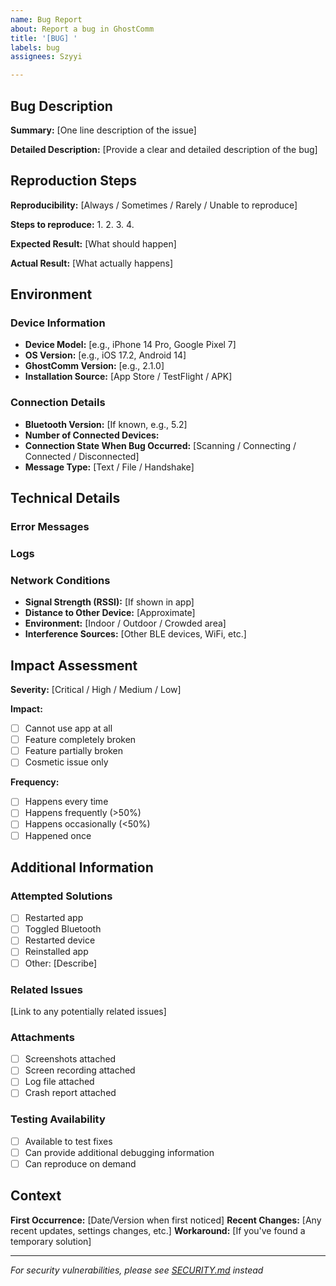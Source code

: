 ```yaml
---
name: Bug Report
about: Report a bug in GhostComm
title: '[BUG] '
labels: bug
assignees: Szyyi

---
```


## Bug Description
**Summary:** [One line description of the issue]

**Detailed Description:**
[Provide a clear and detailed description of the bug]

## Reproduction Steps
**Reproducibility:** [Always / Sometimes / Rarely / Unable to reproduce]

**Steps to reproduce:**
1. 
2. 
3. 
4. 

**Expected Result:**
[What should happen]

**Actual Result:**
[What actually happens]

## Environment

### Device Information
- **Device Model:** [e.g., iPhone 14 Pro, Google Pixel 7]
- **OS Version:** [e.g., iOS 17.2, Android 14]
- **GhostComm Version:** [e.g., 2.1.0]
- **Installation Source:** [App Store / TestFlight / APK]

### Connection Details
- **Bluetooth Version:** [If known, e.g., 5.2]
- **Number of Connected Devices:** 
- **Connection State When Bug Occurred:** [Scanning / Connecting / Connected / Disconnected]
- **Message Type:** [Text / File / Handshake]

## Technical Details

### Error Messages


### Logs


### Network Conditions
- **Signal Strength (RSSI):** [If shown in app]
- **Distance to Other Device:** [Approximate]
- **Environment:** [Indoor / Outdoor / Crowded area]
- **Interference Sources:** [Other BLE devices, WiFi, etc.]

## Impact Assessment
**Severity:** [Critical / High / Medium / Low]

**Impact:**
- [ ] Cannot use app at all
- [ ] Feature completely broken
- [ ] Feature partially broken
- [ ] Cosmetic issue only

**Frequency:** 
- [ ] Happens every time
- [ ] Happens frequently (>50%)
- [ ] Happens occasionally (<50%)
- [ ] Happened once

## Additional Information

### Attempted Solutions
- [ ] Restarted app
- [ ] Toggled Bluetooth
- [ ] Restarted device
- [ ] Reinstalled app
- [ ] Other: [Describe]

### Related Issues
[Link to any potentially related issues]

### Attachments
- [ ] Screenshots attached
- [ ] Screen recording attached
- [ ] Log file attached
- [ ] Crash report attached

### Testing Availability
- [ ] Available to test fixes
- [ ] Can provide additional debugging information
- [ ] Can reproduce on demand

## Context
**First Occurrence:** [Date/Version when first noticed]
**Recent Changes:** [Any recent updates, settings changes, etc.]
**Workaround:** [If you've found a temporary solution]

---
*For security vulnerabilities, please see [SECURITY.md](../SECURITY.md) instead*